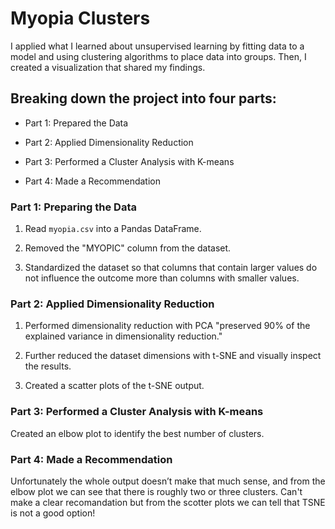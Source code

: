 # Myopia Clusters

I applied what I learned about unsupervised learning by fitting data to a model and using clustering algorithms to place data into groups. Then, I created a visualization that shared my findings.

## Breaking down the project into four parts:

* Part 1: Prepared the Data

* Part 2: Applied Dimensionality Reduction 

* Part 3: Performed a Cluster Analysis with K-means

* Part 4: Made a Recommendation 

### Part 1: Preparing the Data

1. Read `myopia.csv` into a Pandas DataFrame.

2. Removed the "MYOPIC" column from the dataset.

3. Standardized the dataset so that columns that contain larger values do not influence the outcome more than columns with smaller values.

### Part 2: Applied Dimensionality Reduction

1. Performed dimensionality reduction with PCA "preserved 90% of the explained variance in dimensionality reduction."

2. Further reduced the dataset dimensions with t-SNE and visually inspect the results. 

3. Created a scatter plots of the t-SNE output.

### Part 3: Performed a Cluster Analysis with K-means

Created an elbow plot to identify the best number of clusters.

### Part 4: Made a Recommendation

Unfortunately the whole output doesn’t make that much sense, and from the elbow plot we can see that there is roughly two or three clusters. Can't make a clear recomandation but from the scotter plots we can tell that TSNE is not a good option!
